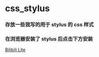 # css_stylus

### 存放一些我写的用于 stylus 的 css 样式

### 在浏览器安装了 stylus 后点击下方安装

[Bilibili Lite](https://raw.githubusercontent.com/invalidunit/css_stylus/main/bilibili_lite.user.css)
